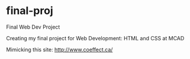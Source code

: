 # final-proj
Final Web Dev Project

Creating my final project for Web Development: HTML and CSS at MCAD

Mimicking this site: http://www.coeffect.ca/

